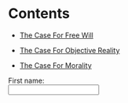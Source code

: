 # Contents
- [The Case For Free Will](https://theCaseFor.github.io/test)

- [The Case For Objective Reality](https://github.com/contact)

- [The Case For Morality](https://github.com/contact)

<html>
  <form>
    First name:<br>
    <input type="text" name="firstname"><br>
  </form>
  
  <body>
    <script src="/__/firebase/7.6.1/firebase-app.js"></script>
    <script src="/__/firebase/7.6.1/firebase-analytics.js"></script>
    <script src="/__/firebase/init.js"></script>
  </body>
</html>
